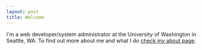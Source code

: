 ```yaml
---
layout: post
title: Welcome
---
```


I'm a web developer/system administrator at the University of Washington in Seattle, WA.
To find out more about me and what I do [check my about page](https://benrifkah.github.io/about/).
